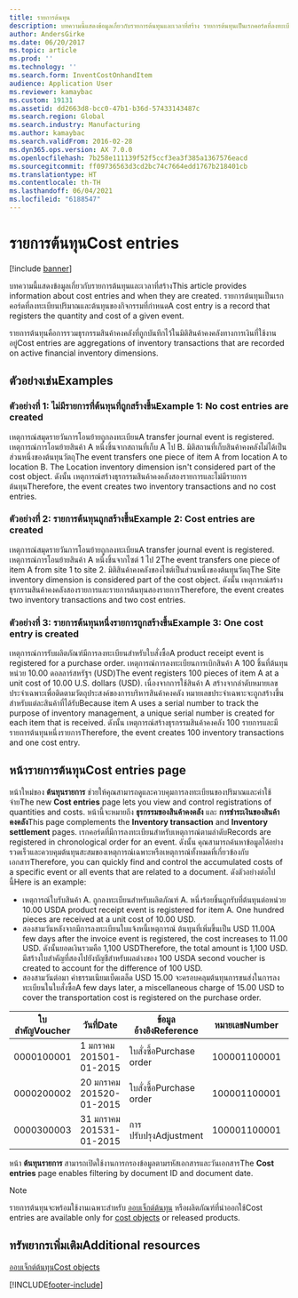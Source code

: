 ```yaml
---
title: รายการต้นทุน
description: บทความนี้แสดงข้อมูลเกี่ยวกับรายการต้นทุนและเวลาที่สร้าง รายการต้นทุนเป็นเรกคอร์ดที่ลงทะเบียนปริมาณและต้นทุนของกิจกรรมที่กำหนด
author: AndersGirke
ms.date: 06/20/2017
ms.topic: article
ms.prod: ''
ms.technology: ''
ms.search.form: InventCostOnhandItem
audience: Application User
ms.reviewer: kamaybac
ms.custom: 19131
ms.assetid: dd2663d8-bcc0-47b1-b36d-57433143487c
ms.search.region: Global
ms.search.industry: Manufacturing
ms.author: kamaybac
ms.search.validFrom: 2016-02-28
ms.dyn365.ops.version: AX 7.0.0
ms.openlocfilehash: 7b258e111139f52f5ccf3ea3f385a1367576eacd
ms.sourcegitcommit: ff09736563d3cd2bc74c7664edd1767b218401cb
ms.translationtype: HT
ms.contentlocale: th-TH
ms.lasthandoff: 06/04/2021
ms.locfileid: "6188547"
---
```

# <a name="cost-entries"></a><span data-ttu-id="7ccb2-104">รายการต้นทุน</span><span class="sxs-lookup"><span data-stu-id="7ccb2-104">Cost entries</span></span>

[!include [banner](../includes/banner.md)]

<span data-ttu-id="7ccb2-105">บทความนี้แสดงข้อมูลเกี่ยวกับรายการต้นทุนและเวลาที่สร้าง</span><span class="sxs-lookup"><span data-stu-id="7ccb2-105">This article provides information about cost entries and when they are created.</span></span> <span data-ttu-id="7ccb2-106">รายการต้นทุนเป็นเรกคอร์ดที่ลงทะเบียนปริมาณและต้นทุนของกิจกรรมที่กำหนด</span><span class="sxs-lookup"><span data-stu-id="7ccb2-106">A cost entry is a record that registers the quantity and cost of a given event.</span></span>

<span data-ttu-id="7ccb2-107">รายการต้นทุนคือการรวมธุรกรรมสินค้าคงคลังที่ถูกบันทึกไว้ในมิติสินค้าคงคลังทางการเงินที่ใช้งานอยู่</span><span class="sxs-lookup"><span data-stu-id="7ccb2-107">Cost entries are aggregations of inventory transactions that are recorded on active financial inventory dimensions.</span></span>

## <a name="examples"></a><span data-ttu-id="7ccb2-108">ตัวอย่างเช่น</span><span class="sxs-lookup"><span data-stu-id="7ccb2-108">Examples</span></span>
### <a name="example-1-no-cost-entries-are-created"></a><span data-ttu-id="7ccb2-109">ตัวอย่างที่ 1: ไม่มีรายการที่ต้นทุนที่ถูกสร้างขึ้น</span><span class="sxs-lookup"><span data-stu-id="7ccb2-109">Example 1: No cost entries are created</span></span>

<span data-ttu-id="7ccb2-110">เหตุการณ์สมุดรายวันการโอนย้ายถูกลงทะเบียน</span><span class="sxs-lookup"><span data-stu-id="7ccb2-110">A transfer journal event is registered.</span></span> <span data-ttu-id="7ccb2-111">เหตุการณ์การโอนย้ายสินค้า A หนึ่งชิ้นจากสถานที่เก็บ A ไป B. มิติสถานที่เก็บสินค้าคงคลังไม่ได้เป็นส่วนหนึ่งของต้นทุนวัตถุ</span><span class="sxs-lookup"><span data-stu-id="7ccb2-111">The event transfers one piece of item A from location A to location B. The Location inventory dimension isn't considered part of the cost object.</span></span> <span data-ttu-id="7ccb2-112">ดังนั้น เหตุการณ์สร้างธุรกรรมสินค้าคงคลังสองรายการและไม่มีรายการต้นทุน</span><span class="sxs-lookup"><span data-stu-id="7ccb2-112">Therefore, the event creates two inventory transactions and no cost entries.</span></span>

### <a name="example-2-cost-entries-are-created"></a><span data-ttu-id="7ccb2-113">ตัวอย่างที่ 2: รายการต้นทุนถูกสร้างขึ้น</span><span class="sxs-lookup"><span data-stu-id="7ccb2-113">Example 2: Cost entries are created</span></span>

<span data-ttu-id="7ccb2-114">เหตุการณ์สมุดรายวันการโอนย้ายถูกลงทะเบียน</span><span class="sxs-lookup"><span data-stu-id="7ccb2-114">A transfer journal event is registered.</span></span> <span data-ttu-id="7ccb2-115">เหตุการณ์การโอนย้ายสินค้า A หนึ่งชิ้นจากไซต์ 1 ไป 2</span><span class="sxs-lookup"><span data-stu-id="7ccb2-115">The event transfers one piece of item A from site 1 to site 2.</span></span> <span data-ttu-id="7ccb2-116">มิติสินค้าคงคลังของไซต์เป็นส่วนหนึ่งของต้นทุนวัตถุ</span><span class="sxs-lookup"><span data-stu-id="7ccb2-116">The Site inventory dimension is considered part of the cost object.</span></span> <span data-ttu-id="7ccb2-117">ดังนั้น เหตุการณ์สร้างธุรกรรมสินค้าคงคลังสองรายการและรายการต้นทุนสองรายการ</span><span class="sxs-lookup"><span data-stu-id="7ccb2-117">Therefore, the event creates two inventory transactions and two cost entries.</span></span>

### <a name="example-3-one-cost-entry-is-created"></a><span data-ttu-id="7ccb2-118">ตัวอย่างที่ 3: รายการต้นทุนหนึ่งรายการถูกสร้างขึ้น</span><span class="sxs-lookup"><span data-stu-id="7ccb2-118">Example 3: One cost entry is created</span></span>

<span data-ttu-id="7ccb2-119">เหตุการณ์การรับผลิตภัณฑ์มีการลงทะเบียนสำหรับใบสั่งซื้อ</span><span class="sxs-lookup"><span data-stu-id="7ccb2-119">A product receipt event is registered for a purchase order.</span></span> <span data-ttu-id="7ccb2-120">เหตุการณ์การลงทะเบียนการเบิกสินค้า A 100 ชิ้นที่ต้นทุนหน่วย 10.00 ดอลลาร์สหรัฐฯ (USD)</span><span class="sxs-lookup"><span data-stu-id="7ccb2-120">The event registers 100 pieces of item A at a unit cost of 10.00 U.S. dollars (USD).</span></span> <span data-ttu-id="7ccb2-121">เนื่องจากการใช้สินค้า A สร้างจากลำดับหมายเลขประจำเฉพาะเพื่อติดตามวัตถุประสงค์ของการบริหารสินค้าคงคลัง หมายเลขประจำเฉพาะจะถูกสร้างขึ้นสำหรับแต่ละสินค้าที่ได้รับ</span><span class="sxs-lookup"><span data-stu-id="7ccb2-121">Because item A uses a serial number to track the purpose of inventory management, a unique serial number is created for each item that is received.</span></span> <span data-ttu-id="7ccb2-122">ดังนั้น เหตุการณ์สร้างธุรกรรมสินค้าคงคลัง 100 รายการและมีรายการต้นทุนหนึ่งรายการ</span><span class="sxs-lookup"><span data-stu-id="7ccb2-122">Therefore, the event creates 100 inventory transactions and one cost entry.</span></span>

## <a name="cost-entries-page"></a><span data-ttu-id="7ccb2-123">หน้ารายการต้นทุน</span><span class="sxs-lookup"><span data-stu-id="7ccb2-123">Cost entries page</span></span>
<span data-ttu-id="7ccb2-124">หน้าใหม่ของ **ต้นทุนรายการ** ช่วยให้คุณสามารถดูและควบคุมการลงทะเบียนของปริมาณและค่าใช้จ่าย</span><span class="sxs-lookup"><span data-stu-id="7ccb2-124">The new **Cost entries** page lets you view and control registrations of quantities and costs.</span></span> <span data-ttu-id="7ccb2-125">หน้านี้จะหมายถึง **ธุรกรรมของสินค้าคงคลัง** และ **การชำระเงินของสินค้าคงคลัง**</span><span class="sxs-lookup"><span data-stu-id="7ccb2-125">This page complements the **Inventory transaction** and **Inventory settlement** pages.</span></span> <span data-ttu-id="7ccb2-126">เรกคอร์ดที่มีการลงทะเบียนสำหรับเหตุการณ์ตามลำดับ</span><span class="sxs-lookup"><span data-stu-id="7ccb2-126">Records are registered in chronological order for an event.</span></span> <span data-ttu-id="7ccb2-127">ดังนั้น คุณสามารถค้นหาข้อมูลได้อย่างรวดเร็วและควบคุมต้นทุนสะสมของเหตุการณ์เฉพาะหรือเหตุการณ์ทั้งหมดที่เกี่ยวข้องกับเอกสาร</span><span class="sxs-lookup"><span data-stu-id="7ccb2-127">Therefore, you can quickly find and control the accumulated costs of a specific event or all events that are related to a document.</span></span> <span data-ttu-id="7ccb2-128">ดังตัวอย่างต่อไปนี้</span><span class="sxs-lookup"><span data-stu-id="7ccb2-128">Here is an example:</span></span>

-   <span data-ttu-id="7ccb2-129">เหตุการณ์ใบรับสินค้า A. ถูกลงทะเบียนสำหรับผลิตภัณฑ์ A. หนึ่งร้อยชิ้นถูกรับที่ต้นทุนต่อหน่วย 10.00 USD</span><span class="sxs-lookup"><span data-stu-id="7ccb2-129">A product receipt event is registered for item A. One hundred pieces are received at a unit cost of 10.00 USD.</span></span>
-   <span data-ttu-id="7ccb2-130">สองสามวันหลังจากมีการลงทะเบียนใบแจ้งหนี้เหตุการณ์ ต้นทุนที่เพิ่มขึ้นเป็น USD 11.00</span><span class="sxs-lookup"><span data-stu-id="7ccb2-130">A few days after the invoice event is registered, the cost increases to 11.00 USD.</span></span> <span data-ttu-id="7ccb2-131">ดังนั้นยอดเงินรวมคือ 1,100 USD</span><span class="sxs-lookup"><span data-stu-id="7ccb2-131">Therefore, the total amount is 1,100 USD.</span></span> <span data-ttu-id="7ccb2-132">มีสร้างใบสำคัญที่สองไปยังบัญชีสำหรับผลต่างของ 100 USD</span><span class="sxs-lookup"><span data-stu-id="7ccb2-132">A second voucher is created to account for the difference of 100 USD.</span></span>
-   <span data-ttu-id="7ccb2-133">สองสามวันต่อมา ค่าธรรมเนียมเบ็ดเตล็ด USD 15.00 จะครอบคลุมต้นทุนการขนส่งในการลงทะเบียนในใบสั่งซื้อ</span><span class="sxs-lookup"><span data-stu-id="7ccb2-133">A few days later, a miscellaneous charge of 15.00 USD to cover the transportation cost is registered on the purchase order.</span></span>

| <span data-ttu-id="7ccb2-134">ใบสำคัญ</span><span class="sxs-lookup"><span data-stu-id="7ccb2-134">Voucher</span></span> | <span data-ttu-id="7ccb2-135">วันที่</span><span class="sxs-lookup"><span data-stu-id="7ccb2-135">Date</span></span>       | <span data-ttu-id="7ccb2-136">ข้อมูลอ้างอิง</span><span class="sxs-lookup"><span data-stu-id="7ccb2-136">Reference</span></span>      | <span data-ttu-id="7ccb2-137">หมายเลข</span><span class="sxs-lookup"><span data-stu-id="7ccb2-137">Number</span></span> | <span data-ttu-id="7ccb2-138">รหัสล็อต</span><span class="sxs-lookup"><span data-stu-id="7ccb2-138">Lot ID</span></span>  | <span data-ttu-id="7ccb2-139">ปริมาณ</span><span class="sxs-lookup"><span data-stu-id="7ccb2-139">Quantity</span></span> | <span data-ttu-id="7ccb2-140">จำนวนเงิน</span><span class="sxs-lookup"><span data-stu-id="7ccb2-140">Amount</span></span>  |
|---------|------------|----------------|--------|---------|---------------|----|
| <span data-ttu-id="7ccb2-141">00001</span><span class="sxs-lookup"><span data-stu-id="7ccb2-141">00001</span></span>   | <span data-ttu-id="7ccb2-142">1 มกราคม 2015</span><span class="sxs-lookup"><span data-stu-id="7ccb2-142">01-01-2015</span></span> | <span data-ttu-id="7ccb2-143">ใบสั่งซื้อ</span><span class="sxs-lookup"><span data-stu-id="7ccb2-143">Purchase order</span></span> | <span data-ttu-id="7ccb2-144">100001</span><span class="sxs-lookup"><span data-stu-id="7ccb2-144">100001</span></span> | <span data-ttu-id="7ccb2-145">0000101</span><span class="sxs-lookup"><span data-stu-id="7ccb2-145">0000101</span></span> | <span data-ttu-id="7ccb2-146">100.00</span><span class="sxs-lookup"><span data-stu-id="7ccb2-146">100.00</span></span>   | <span data-ttu-id="7ccb2-147">1000.00</span><span class="sxs-lookup"><span data-stu-id="7ccb2-147">1000.00</span></span> |
| <span data-ttu-id="7ccb2-148">00002</span><span class="sxs-lookup"><span data-stu-id="7ccb2-148">00002</span></span>   | <span data-ttu-id="7ccb2-149">20 มกราคม 2015</span><span class="sxs-lookup"><span data-stu-id="7ccb2-149">20-01-2015</span></span> | <span data-ttu-id="7ccb2-150">ใบสั่งซื้อ</span><span class="sxs-lookup"><span data-stu-id="7ccb2-150">Purchase order</span></span> | <span data-ttu-id="7ccb2-151">100001</span><span class="sxs-lookup"><span data-stu-id="7ccb2-151">100001</span></span> | <span data-ttu-id="7ccb2-152">0000101</span><span class="sxs-lookup"><span data-stu-id="7ccb2-152">0000101</span></span> |          | <span data-ttu-id="7ccb2-153">100.00</span><span class="sxs-lookup"><span data-stu-id="7ccb2-153">100.00</span></span>  |
| <span data-ttu-id="7ccb2-154">00003</span><span class="sxs-lookup"><span data-stu-id="7ccb2-154">00003</span></span>   | <span data-ttu-id="7ccb2-155">31 มกราคม 2015</span><span class="sxs-lookup"><span data-stu-id="7ccb2-155">31-01-2015</span></span> | <span data-ttu-id="7ccb2-156">การปรับปรุง</span><span class="sxs-lookup"><span data-stu-id="7ccb2-156">Adjustment</span></span>     | <span data-ttu-id="7ccb2-157">100001</span><span class="sxs-lookup"><span data-stu-id="7ccb2-157">100001</span></span> | <span data-ttu-id="7ccb2-158">0000101</span><span class="sxs-lookup"><span data-stu-id="7ccb2-158">0000101</span></span> |          | <span data-ttu-id="7ccb2-159">15.00 น.</span><span class="sxs-lookup"><span data-stu-id="7ccb2-159">15.00</span></span>   |

<span data-ttu-id="7ccb2-160">หน้า **ต้นทุนรายการ** สามารถเปิดใช้งานการกรองข้อมูลตามรหัสเอกสารและวันเอกสาร</span><span class="sxs-lookup"><span data-stu-id="7ccb2-160">The **Cost entries** page enables filtering by document ID and document date.</span></span> 

> [!NOTE]
> <span data-ttu-id="7ccb2-161">รายการต้นทุนจะพร้อมใช้งานเฉพาะสำหรับ [ออบเจ็กต์ต้นทุน](cost-object.md) หรือผลิตภัณฑ์ที่นำออกใช้</span><span class="sxs-lookup"><span data-stu-id="7ccb2-161">Cost entries are available only for [cost objects](cost-object.md) or released products.</span></span>

## <a name="additional-resources"></a><span data-ttu-id="7ccb2-162">ทรัพยากรเพิ่มเติม</span><span class="sxs-lookup"><span data-stu-id="7ccb2-162">Additional resources</span></span>

[<span data-ttu-id="7ccb2-163">ออบเจ็กต์ต้นทุน</span><span class="sxs-lookup"><span data-stu-id="7ccb2-163">Cost objects</span></span>](cost-object.md)





[!INCLUDE[footer-include](../../includes/footer-banner.md)]